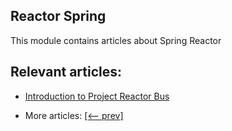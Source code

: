 ## Reactor Spring

This module contains articles about Spring Reactor

## Relevant articles:

- [Introduction to Project Reactor Bus](docs/Reactor_Bus.md)

- More articles: [[<-- prev]](../reactor-core/README.md)